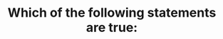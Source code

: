 ---
layout: all-exams
title: "Which of the following statements are true:"
blurb: "From cheapest to most expensive Convertible"
quid: 14
---